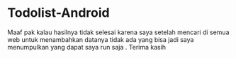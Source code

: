 # Todolist-Android
Maaf pak kalau hasilnya tidak selesai karena saya setelah mencari di semua web untuk menambahkan datanya tidak ada yang bisa jadi saya menumpulkan yang dapat saya run saja . Terima kasih 
